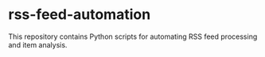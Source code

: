 # rss-feed-automation
This repository contains Python scripts for automating RSS feed processing and item analysis.
